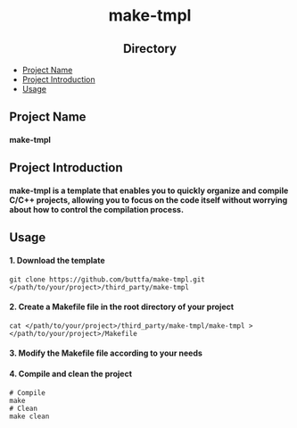 # <div align="center"> make-tmpl </div>

## <div align="center">Directory</div>
- [Project Name](#project-name)
- [Project Introduction](#project-introduction)
- [Usage](#usage)

## Project Name
#### make-tmpl

## Project Introduction
#### make-tmpl is a template that enables you to quickly organize and compile C/C++ projects, allowing you to focus on the code itself without worrying about how to control the compilation process.

## Usage
#### 1. Download the template
```shell
git clone https://github.com/buttfa/make-tmpl.git </path/to/your/project>/third_party/make-tmpl
```

#### 2. Create a Makefile file in the root directory of your project
```shell
cat </path/to/your/project>/third_party/make-tmpl/make-tmpl > </path/to/your/project>/Makefile
```

#### 3. Modify the Makefile file according to your needs

#### 4. Compile and clean the project
```shell
# Compile
make
# Clean
make clean
```